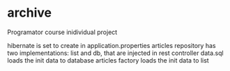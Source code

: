 # archive
Programator course inidividual project

hibernate is set to create in application.properties
articles repository has two implementations: list and db, that are injected in rest controller
data.sql loads the init data to database
articles factory loads the init data to list

